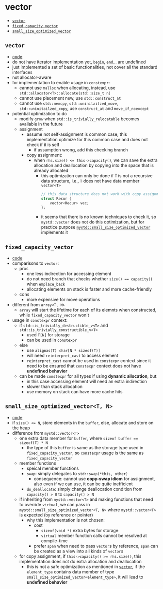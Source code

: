 
# vector

- [`vector`](#vector-1)
- [`fixed_capacity_vector`](#fixed_capacity_vector)
- [`small_size_optimized_vector`](#small_size_optimized_vectort-n)

## `vector`
- [code](../src/vector.hpp)
- do not have iterator implementation yet, `begin`, `end`... are undefined
- just implemented a set of basic functionalities, not cover all the standard interfaces
- not allocator-aware
- for implementation to enable usage in `constexpr`:
    - cannot use `malloc` when allocating, instead, use `std::allocator<T>::allocate(std::size_t n)`
    - cannot use placement new, use `std::construct_at`
    - cannot use `std::memcpy`, `std::uninitailzed_move`, `std::uninitailzed_copy`, use `construct_at` and `move_if_noexcept`
- potential optimization to do
    - modify `grow` when `std::is_trivially_relocatable` becomes available in the future
    - assignment
        - assume not self-assignment is common case, this implementation optimize for this common case and does not check if it is self
            - if assumption wrong, add this checking branch
        - copy assignment:
            - when `rhs.size() <= this->capacity()`, we can save the extra allocation and deallocation by copying into the space that is already allocated
                - this optimization can only be done if `T` is not a recursive data structure, i.e., `T` does not have data member `vector<T>`
                    ```cpp
                    // this data structure does not work with copy assignment optimization
                    struct Recur {
                        vector<Recur> vec;
                    };
                    ```
                - it seems that there is no known techniques to check it, so `mystd::vector` does not do this optimization, but for practice purpose [`mystd::small_size_optimized_vector`](#small_size_optimized_vectort-n) implements it


## `fixed_capacity_vector`
- [code](../src/fixed_capacity_vector.hpp)
- comparisons to `vector`:
    - pros
        - one less indirection for accessing element
        - do not need branch that checks whether `size() == capacity()` when `emplace_back`
        - allocating elements on stack is faster and more cache-friendly
    - cons
        - more expensive for move operations
- different from `array<T, N>`
    - `array` will start the lifetime for each of its elemnts when constructed, while `fixed_capacity_vector` won't
- usage in `constexpr` context:
    - if `std::is_trivially_destructible_v<T>` and `std::is_trivially_constructible_v<T>`
        - used `T[N]` for storage
        - can be used in `constexpr`
    - else
        - use `alignas(T) char[N * sizeof(T)]`
        - will need `reinterpret_cast` to access element
        - `reinterpret_cast` cannot be used in `constexpr` context since it need to be ensured that `constexpr` context does not have __undefined behavior__
    - can be made `constexpr` for all types if using __dynamic allocation__, but:
        - in this case accessing element will need an extra indirection
        - slower than stack allocation
        - use memory on stack can have more cache hits

## `small_size_optimized_vector<T, N>`

- [code](../src/vector.hpp)
- if `size() <= N`, store elements in the `buffer`, else, allocate and store on the heap
- difference from `mystd::vector<T>`
    - one extra data member for `buffer`, where `sizeof buffer == sizeof(T) * N`
        - the type of this `buffer` is same as the storage type used in `fixed_capacity_vector`, so `constexpr` usage is the same as `fixed_capacity_vector`
    - member functions
        - speical member functions
        - `swap`: simply delegates to `std::swap(*this, other)`
            - consequence: cannot use __copy-swap idiom__ for assignment, also even if we can use, it can be quite inefficient
        - `do_deallocate`: simply change deallocation condition from `capacity() > 0` to `capacity() > N`
    - if inheriting from `mystd::vector<T>` and making functions that need to override `virtual`, we can pass in `mystd::small_size_optimized_vector<T, N>` where `mystd::vector<T>` is expected (by reference or pointer)
        - why this implementation is not chosen:
            - cost
                - `sizeof(void *)` extra bytes for storage
                - `virtual` member function calls cannot be resolved at compile-time
            - prefer `span` when need to pass `vector`s by reference, `span` can be created as a view into all kinds of `vector`s
    - for copy assignment, if `this->capacity() >= rhs.size()`, this implementation does not do extra allocation and deallocation 
        - this is not a safe optimization as mentioned in [`vector`](#vector), if the `element_type` contains data member of type `small_size_optimized_vector<element_type>`, it will lead to __undefined behavior__
